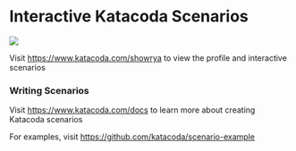 # Interactive Katacoda Scenarios

[![](http://shields.katacoda.com/katacoda/showrya/count.svg)](https://www.katacoda.com/showrya "Get your profile on Katacoda.com")

Visit https://www.katacoda.com/showrya to view the profile and interactive scenarios

### Writing Scenarios
Visit https://www.katacoda.com/docs to learn more about creating Katacoda scenarios

For examples, visit https://github.com/katacoda/scenario-example 
